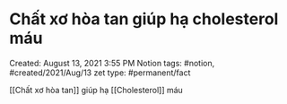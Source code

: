 # Chất xơ hòa tan giúp hạ cholesterol máu

Created: August 13, 2021 3:55 PM
Notion tags: #notion, #created/2021/Aug/13
zet type: #permanent/fact

[[Chất xơ hòa tan]]  giúp hạ  [[Cholesterol]] máu